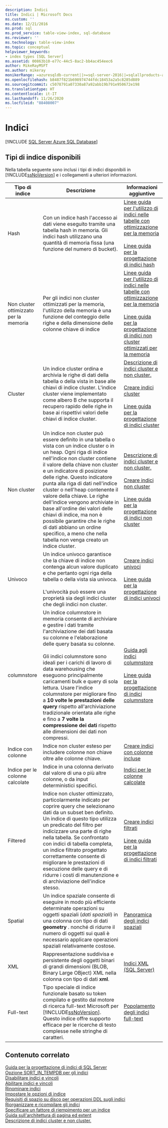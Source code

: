 ```yaml
---
description: Indici
title: Indici | Microsoft Docs
ms.custom: ''
ms.date: 12/21/2016
ms.prod: sql
ms.prod_service: table-view-index, sql-database
ms.reviewer: ''
ms.technology: table-view-index
ms.topic: conceptual
helpviewer_keywords:
- index types [SQL Server]
ms.assetid: 00863b10-e77c-44c5-8ac2-bb4ac454eec6
author: MikeRayMSFT
ms.author: mikeray
monikerRange: =azuresqldb-current||>=sql-server-2016||=sqlallproducts-allversions||>=sql-server-linux-2017||=azuresqldb-mi-current
ms.openlocfilehash: b8487f821b698974744fdc18453a2a5c8285d889
ms.sourcegitcommit: c5078791a07330a87a92abb19b791e950672e198
ms.translationtype: HT
ms.contentlocale: it-IT
ms.lasthandoff: 11/26/2020
ms.locfileid: "88408007"
---
```

# <a name="indexes"></a>Indici
[!INCLUDE [SQL Server Azure SQL Database](../../includes/applies-to-version/sql-asdb.md)]

## <a name="available-index-types"></a>Tipi di indice disponibili
Nella tabella seguente sono inclusi i tipi di indici disponibili in [!INCLUDE[ssNoVersion](../../includes/ssnoversion-md.md)] e i collegamenti a ulteriori informazioni.  
  
|Tipo di indice|Descrizione|Informazioni aggiuntive|  
|----------------|-----------------|----------------------------|  
|Hash|Con un indice hash l'accesso ai dati viene eseguito tramite una tabella hash in memoria. Gli indici hash utilizzano una quantità di memoria fissa (una funzione del numero di bucket).|[Linee guida per l'utilizzo di indici nelle tabelle con ottimizzazione per la memoria](../../relational-databases/in-memory-oltp/indexes-for-memory-optimized-tables.md)<br /><br /> [Linee guida per la progettazione di indici hash](../../relational-databases/sql-server-index-design-guide.md#hash_index)|  
|Non cluster ottimizzato per la memoria|Per gli indici non cluster ottimizzati per la memoria, l'utilizzo della memoria è una funzione del conteggio delle righe e della dimensione delle colonne chiave di indice|[Linee guida per l'utilizzo di indici nelle tabelle con ottimizzazione per la memoria](../../relational-databases/in-memory-oltp/indexes-for-memory-optimized-tables.md)<br /><br /> [Linee guida per la progettazione di indici non cluster ottimizzati per la memoria](../../relational-databases/sql-server-index-design-guide.md#inmem_nonclustered_index)|  
|Cluster|Un indice cluster ordina e archivia le righe di dati della tabella o della vista in base alle chiavi di indice cluster. L'indice cluster viene implementato come albero B che supporta il recupero rapido delle righe in base ai rispettivi valori delle chiavi di indice cluster.|[Descrizione di indici cluster e non cluster.](../../relational-databases/indexes/clustered-and-nonclustered-indexes-described.md)<br /><br /> [Creare indici cluster](../../relational-databases/indexes/create-clustered-indexes.md)<br /><br /> [Linee guida per la progettazione di indici cluster](../../relational-databases/sql-server-index-design-guide.md#Clustered)|  
|Non cluster|Un indice non cluster può essere definito in una tabella o vista con un indice cluster o in un heap. Ogni riga di indice nell'indice non cluster contiene il valore della chiave non cluster e un indicatore di posizione delle righe. Questo indicatore punta alla riga di dati nell'indice cluster o nell'heap contenente il valore della chiave. Le righe dell'indice vengono archiviate in base all'ordine dei valori delle chiavi di indice, ma non è possibile garantire che le righe di dati abbiano un ordine specifico, a meno che nella tabella non venga creato un indice cluster.|[Descrizione di indici cluster e non cluster.](../../relational-databases/indexes/clustered-and-nonclustered-indexes-described.md)<br /><br /> [Creare indici non cluster](../../relational-databases/indexes/create-nonclustered-indexes.md)<br /><br /> [Linee guida per la progettazione di indici non cluster](../../relational-databases/sql-server-index-design-guide.md#Nonclustered)|  
|Univoco|Un indice univoco garantisce che la chiave di indice non contenga alcun valore duplicato e che pertanto ogni riga della tabella o della vista sia univoca.<br /><br /> L'univocità può essere una proprietà sia degli indici cluster che degli indici non cluster.|[Creare indici univoci](../../relational-databases/indexes/create-unique-indexes.md)<br /><br /> [Linee guida per la progettazione di indici univoci](../../relational-databases/sql-server-index-design-guide.md#Unique)|  
|columnstore|Un indice columnstore in memoria consente di archiviare e gestire i dati tramite l'archiviazione dei dati basata su colonne e l'elaborazione delle query basata su colonne.<br /><br /> Gli indici columnstore sono ideali per i carichi di lavoro di data warehousing che eseguono principalmente caricamenti bulk e query di sola lettura. Usare l'indice columnstore per migliorare fino a **10 volte le prestazioni delle query** rispetto all'archiviazione tradizionale orientata alle righe e fino a **7 volte la compressione dei dati** rispetto alle dimensioni dei dati non compressi.|[Guida agli indici columnstore](../../relational-databases/indexes/columnstore-indexes-overview.md)<br /><br /> [Linee guida per la progettazione di indici columnstore](../../relational-databases/sql-server-index-design-guide.md#columnstore_index)|  
|Indice con colonne|Indice non cluster esteso per includere colonne non chiave oltre alle colonne chiave.|[Creare indici con colonne incluse](../../relational-databases/indexes/create-indexes-with-included-columns.md)|  
|Indice per le colonne calcolate|Indice in una colonna derivato dal valore di una o più altre colonne, o da input deterministici specifici.|[Indici per le colonne calcolate](../../relational-databases/indexes/indexes-on-computed-columns.md)|  
|Filtered|Indice non cluster ottimizzato, particolarmente indicato per coprire query che selezionano dati da un subset ben definito. Un indice di questo tipo utilizza un predicato del filtro per indicizzare una parte di righe nella tabella. Se confrontato con indici di tabella completa, un indice filtrato progettato correttamente consente di migliorare le prestazioni di esecuzione delle query e di ridurre i costi di manutenzione e di archiviazione dell'indice stesso.|[Creare indici filtrati](../../relational-databases/indexes/create-filtered-indexes.md)<br /><br /> [Linee guida per la progettazione di indici filtrati](../../relational-databases/sql-server-index-design-guide.md#Filtered)|  
|Spatial|Un indice spaziale consente di eseguire in modo più efficiente determinate operazioni su oggetti spaziali (*dati spaziali*) in una colonna con tipo di dati **geometry** . nonché di ridurre il numero di oggetti sui quali è necessario applicare operazioni spaziali relativamente costose.|[Panoramica degli indici spaziali](../../relational-databases/spatial/spatial-indexes-overview.md)|  
|XML|Rappresentazione suddivisa e persistente degli oggetti binari di grandi dimensioni (BLOB, Binary Large OBject) XML nella colonna con tipo di dati **xml**.|[Indici XML &#40;SQL Server&#41;](../../relational-databases/xml/xml-indexes-sql-server.md)|  
|Full-text|Tipo speciale di indice funzionale basato su token compilato e gestito dal motore di ricerca full-text Microsoft per [!INCLUDE[ssNoVersion](../../includes/ssnoversion-md.md)]. Questo indice offre supporto efficace per le ricerche di testo complesse nelle stringhe di caratteri.|[Popolamento degli indici full-text](../../relational-databases/search/populate-full-text-indexes.md)|  
  
## <a name="related-content"></a>Contenuto correlato  
 [Guida per la progettazione di indici di SQL Server](../../relational-databases/sql-server-index-design-guide.md)      
 [Opzione SORT_IN_TEMPDB per gli indici](../../relational-databases/indexes/sort-in-tempdb-option-for-indexes.md)     
 [Disabilitare indici e vincoli](../../relational-databases/indexes/disable-indexes-and-constraints.md)     
 [Abilitare indici e vincoli](../../relational-databases/indexes/enable-indexes-and-constraints.md)    
 [Rinominare indici](../../relational-databases/indexes/rename-indexes.md)     
 [Impostare le opzioni di indice](../../relational-databases/indexes/set-index-options.md)     
 [Requisiti di spazio su disco per operazioni DDL sugli indici](../../relational-databases/indexes/disk-space-requirements-for-index-ddl-operations.md)     
 [Riorganizzare e ricompilare gli indici](../../relational-databases/indexes/reorganize-and-rebuild-indexes.md)     
 [Specificare un fattore di riempimento per un indice](../../relational-databases/indexes/specify-fill-factor-for-an-index.md)     
 [Guida sull'architettura di pagina ed extent](../../relational-databases/pages-and-extents-architecture-guide.md)     
 [Descrizione di indici cluster e non cluster.](../../relational-databases/indexes/clustered-and-nonclustered-indexes-described.md)     
  
